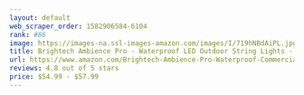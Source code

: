 ```yaml
---
layout: default 
﻿web_scraper_order: 1582906584-6104
rank: #86
image: https://images-na.ssl-images-amazon.com/images/I/719hNBdAiPL.jpg
title: Brightech Ambience Pro - Waterproof LED Outdoor String Lights - Hanging, Dimmable 2W Vintage…
url: https://www.amazon.com/Brightech-Ambience-Pro-Waterproof-Commercial/dp/B07MF2X7XR/ref=zg_mw_lawn-garden_86?_encoding=UTF8&psc=1&refRID=N2N6WQVV95K578DRNN9Q
reviews: 4.8 out of 5 stars
price: $54.99 - $57.99
---
```

